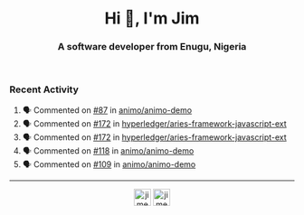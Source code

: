 <h1 align="center">Hi 👋, I'm Jim</h1>
<h3 align="center">A software developer from Enugu, Nigeria</h3>
<br/>
<!-- https://github.com/rahuldkjain/github-profile-readme-generator --!>

<!--  <p align="left"><img src="https://github-readme-stats.vercel.app/api?username=rapaktech&show_icons=true&count_private=true&" alt="rapaktech" /></p> --!>

<!--
Github language stats
<p align="left"><img src="https://github-readme-stats.vercel.app/api/top-langs/?username=rapaktech&layout=compact" alt="rapaktech" /><p>
-->

<!-- Codestats language stats -->
<!-- <p align="left"><img src="https://codestats-readme.vercel.app/api/top-langs/?username=rapaktech&layout=compact&language_count=12" alt="rapaktech" /><p>    --!>
  
<h3>Recent Activity</h3>

<!--START_SECTION:activity-->
1. 🗣 Commented on [#87](https://github.com/animo/animo-demo/issues/87) in [animo/animo-demo](https://github.com/animo/animo-demo)
2. 🗣 Commented on [#172](https://github.com/hyperledger/aries-framework-javascript-ext/issues/172) in [hyperledger/aries-framework-javascript-ext](https://github.com/hyperledger/aries-framework-javascript-ext)
3. 🗣 Commented on [#172](https://github.com/hyperledger/aries-framework-javascript-ext/issues/172) in [hyperledger/aries-framework-javascript-ext](https://github.com/hyperledger/aries-framework-javascript-ext)
4. 🗣 Commented on [#118](https://github.com/animo/animo-demo/issues/118) in [animo/animo-demo](https://github.com/animo/animo-demo)
5. 🗣 Commented on [#109](https://github.com/animo/animo-demo/issues/109) in [animo/animo-demo](https://github.com/animo/animo-demo)
<!--END_SECTION:activity-->

---

<p align="center">
<a href="https://twitter.com/jimezesinachi" target="blank"><img align="center" src="https://cdn.jsdelivr.net/npm/simple-icons@3.0.1/icons/twitter.svg" alt="jimezesinachi" height="30" width="30" /></a>
<a href="https://linkedin.com/in/jimezesinachi" target="blank"><img align="center" src="https://cdn.jsdelivr.net/npm/simple-icons@3.0.1/icons/linkedin.svg" alt="jimezesinachi" height="30" width="30" /></a>
</p>
